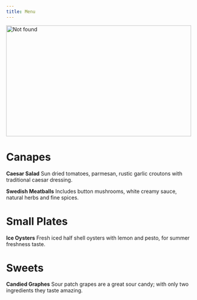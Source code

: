 ```yaml
---
title: Menu
---
```


<p><img src="{{ '/assets/img/shrimp.jpg' | relative_url }}" alt="Not found" style="width:500px;height:300px" class="center"/></p>

# Canapes

**Caesar Salad**
Sun dried tomatoes, parmesan, rustic garlic croutons with traditional caesar dressing.

**Swedish Meatballs**
Includes button mushrooms, white creamy sauce, natural herbs and fine spices.

# Small Plates

**Ice Oysters**
Fresh iced half shell oysters with lemon and pesto, for summer freshness taste.

# Sweets

**Candied Graphes**
Sour patch grapes are a great sour candy; with only two ingredients they taste amazing.
